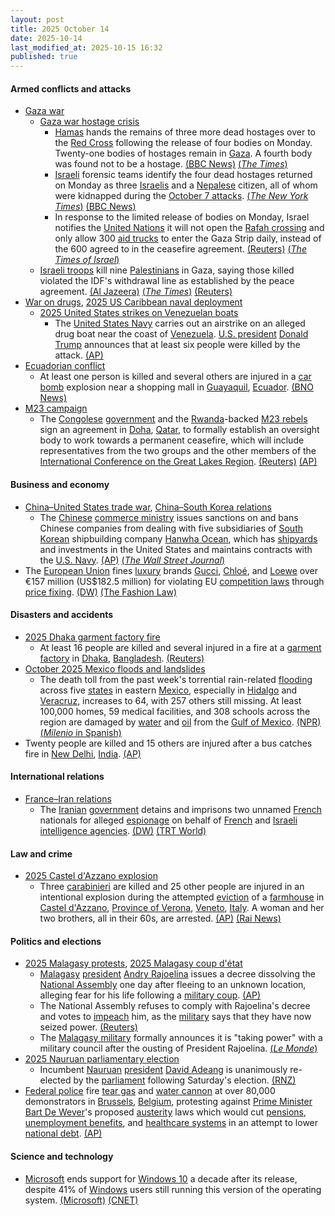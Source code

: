 ```yaml
---
layout: post
title: 2025 October 14
date: 2025-10-14
last_modified_at: 2025-10-15 16:32
published: true
---
```



#### Armed conflicts and attacks

* [Gaza war](https://en.wikipedia.org/wiki/Gaza_war "Gaza war")
  * [Gaza war hostage crisis](https://en.wikipedia.org/wiki/Gaza_war_hostage_crisis "Gaza war hostage crisis")
    * [Hamas](https://en.wikipedia.org/wiki/Hamas "Hamas") hands the remains of three more dead hostages over to the [Red Cross](https://en.wikipedia.org/wiki/Red_Cross "Red Cross") following the release of four bodies on Monday. Twenty-one bodies of hostages remain in [Gaza](https://en.wikipedia.org/wiki/Gaza_Strip "Gaza Strip"). A fourth body was found not to be a hostage. [(BBC News)](https://www.bbc.com/news/live/cx2r2z0gyp7t) [(*The Times*)](https://www.thetimes.com/world/middle-east/article/gaza-ceasefire-live-hamas-hostages-israel-latest-news-9drvr9pcm)
    * [Israeli](https://en.wikipedia.org/wiki/Israel "Israel") forensic teams identify the four dead hostages returned on Monday as three [Israelis](https://en.wikipedia.org/wiki/Israelis "Israelis") and a [Nepalese](https://en.wikipedia.org/wiki/Nepal "Nepal") citizen, all of whom were kidnapped during the [October 7 attacks](https://en.wikipedia.org/wiki/October_7_attacks "October 7 attacks"). [(*The New York Times*)](https://www.nytimes.com/2025/10/14/world/middleeast/israeli-hostages-bodies-hamas.html) [(BBC News)](https://www.bbc.com/news/articles/cx27ye11ey2o)
    * In response to the limited release of bodies on Monday, Israel notifies the [United Nations](https://en.wikipedia.org/wiki/United_Nations "United Nations") it will not open the [Rafah crossing](https://en.wikipedia.org/wiki/Rafah_Border_Crossing "Rafah Border Crossing") and only allow 300 [aid trucks](https://en.wikipedia.org/wiki/Gaza_Strip_famine "Gaza Strip famine") to enter the Gaza Strip daily, instead of the 600 agreed to in the ceasefire agreement. [(Reuters)](https://www.reuters.com/world/middle-east/hamas-fighters-tighten-grip-gaza-clouding-future-ceasefire-2025-10-14/) [(*The Times of Israel*)](https://www.timesofisrael.com/liveblog_entry/israel-tells-un-it-will-only-allow-half-of-agreed-number-of-aid-trucks-into-gaza-after-hamas-ceasefire-violation/)
  * [Israeli troops](https://en.wikipedia.org/wiki/Israel_Defense_Forces "Israel Defense Forces") kill nine [Palestinians](https://en.wikipedia.org/wiki/Palestinians "Palestinians") in Gaza, saying those killed violated the IDF's withdrawal line as established by the peace agreement. [(Al Jazeera)](https://www.aljazeera.com/news/liveblog/2025/10/14/live-trump-signs-gaza-ceasefire-deal-with-leaders-of-qatar-egypt-turkiye) [(*The Times*)](https://www.thetimes.com/world/middle-east/article/gaza-latest-news-hostages-peace-trump-ceasefire-netanyahu-h2cds53gv) [(Reuters)](https://www.reuters.com/world/middle-east/hamas-fighters-tighten-grip-gaza-clouding-future-ceasefire-2025-10-14/)
* [War on drugs](https://en.wikipedia.org/wiki/War_on_drugs "War on drugs"), [2025 US Caribbean naval deployment](https://en.wikipedia.org/wiki/2025_US_Caribbean_naval_deployment "2025 US Caribbean naval deployment")
  * [2025 United States strikes on Venezuelan boats](https://en.wikipedia.org/wiki/2025_United_States_strikes_on_Venezuelan_boats "2025 United States strikes on Venezuelan boats")
    * The [United States Navy](https://en.wikipedia.org/wiki/United_States_Navy "United States Navy") carries out an airstrike on an alleged drug boat near the coast of [Venezuela](https://en.wikipedia.org/wiki/Venezuela "Venezuela"). [U.S. president](https://en.wikipedia.org/wiki/President_of_the_United_States "President of the United States") [Donald Trump](https://en.wikipedia.org/wiki/Donald_Trump "Donald Trump") announces that at least six people were killed by the attack. [(AP)](https://apnews.com/article/trump-cartels-drugs-venezuela-boat-strike-af1a784864268707a76755a98615563e)
* [Ecuadorian conflict](https://en.wikipedia.org/wiki/Ecuadorian_conflict_%282024%E2%80%93present%29 "Ecuadorian conflict (2024–present)")
  * At least one person is killed and several others are injured in a [car bomb](https://en.wikipedia.org/wiki/Car_bomb "Car bomb") explosion near a shopping mall in [Guayaquil](https://en.wikipedia.org/wiki/Guayaquil "Guayaquil"), [Ecuador](https://en.wikipedia.org/wiki/Ecuador "Ecuador"). [(BNO News)](https://bnonews.com/index.php/2025/10/car-bomb-explodes-near-shopping-mall-in-ecuadors-largest-city/)
* [M23 campaign](https://en.wikipedia.org/wiki/M23_campaign_%282022%E2%80%93present%29 "M23 campaign (2022–present)")
  * The [Congolese](https://en.wikipedia.org/wiki/Democratic_Republic_of_the_Congo "Democratic Republic of the Congo") [government](https://en.wikipedia.org/wiki/Government_of_the_Democratic_Republic_of_the_Congo "Government of the Democratic Republic of the Congo") and the [Rwanda](https://en.wikipedia.org/wiki/Rwanda "Rwanda")-backed [M23 rebels](https://en.wikipedia.org/wiki/March_23_Movement "March 23 Movement") sign an agreement in [Doha](https://en.wikipedia.org/wiki/Doha "Doha"), [Qatar](https://en.wikipedia.org/wiki/Qatar "Qatar"), to formally establish an oversight body to work towards a permanent ceasefire, which will include representatives from the two groups and the other members of the [International Conference on the Great Lakes Region](https://en.wikipedia.org/wiki/International_Conference_on_the_Great_Lakes_Region "International Conference on the Great Lakes Region"). [(Reuters)](https://www.reuters.com/world/africa/congo-m23-sign-deal-doha-ceasefire-monitoring-sources-say-2025-10-14/) [(AP)](https://apnews.com/article/congo-m23-rwanda-ceasefire-fighting-6e31fee274c3ca2c3a79fdd76078d3e9)

#### Business and economy

* [China–United States trade war](https://en.wikipedia.org/wiki/China%E2%80%93United_States_trade_war "China–United States trade war"), [China–South Korea relations](https://en.wikipedia.org/wiki/China%E2%80%93South_Korea_relations "China–South Korea relations")
  * The [Chinese](https://en.wikipedia.org/wiki/China "China") [commerce ministry](https://en.wikipedia.org/wiki/Ministry_of_Commerce_%28China%29 "Ministry of Commerce (China)") issues sanctions on and bans Chinese companies from dealing with five subsidiaries of [South Korean](https://en.wikipedia.org/wiki/South_Korea "South Korea") shipbuilding company [Hanwha Ocean](https://en.wikipedia.org/wiki/Hanwha_Ocean "Hanwha Ocean"), which has [shipyards](https://en.wikipedia.org/wiki/Shipyard "Shipyard") and investments in the United States and maintains contracts with the [U.S. Navy](https://en.wikipedia.org/wiki/U.S._Navy "U.S. Navy"). [(AP)](https://apnews.com/article/china-us-hanwha-shipbuilding-korea-trade-cb72348bb00cb95801c2d6b5a47702fa) [(*The Wall Street Journal*)](https://www.wsj.com/business/china-adds-hanwha-oceans-units-to-sanctions-list-d99b1757?gaa_at=eafs&gaa_n=ASWzDAhLAanPSuBDcOGNf5PG3T7KG0E8XPs0slqdGShQKDZzGPE5Tx1oLflY&gaa_ts=68eeb80c&gaa_sig=R0EUpfrgbh-lfvfsAjxIn_VxSn3hjfdvxcnrc5e2Kg526u_9CKqkW_5xBIhLSj7-Z4vrjQ_zWgeY4q7JkGxtqA%3D%3D)
* The [European Union](https://en.wikipedia.org/wiki/European_Union "European Union") fines [luxury](https://en.wikipedia.org/wiki/Luxury_goods "Luxury goods") brands [Gucci](https://en.wikipedia.org/wiki/Gucci "Gucci"), [Chloé](https://en.wikipedia.org/wiki/Chlo%C3%A9 "Chloé"), and [Loewe](https://en.wikipedia.org/wiki/Loewe_%28fashion_brand%29 "Loewe (fashion brand)") over €157 million (US$182.5 million) for violating EU [competition laws](https://en.wikipedia.org/wiki/European_Union_competition_law "European Union competition law") through [price fixing](https://en.wikipedia.org/wiki/Price_fixing "Price fixing"). [(DW)](https://www.dw.com/en/eu-fines-gucci-chloe-loewe-for-price-fixing/a-74350522) [(The Fashion Law)](https://www.thefashionlaw.com/eu-slaps-luxury-giants-with-e157m-in-fines-over-illegal-price-controls/)

#### Disasters and accidents

* [2025 Dhaka garment factory fire](https://en.wikipedia.org/wiki/2025_Dhaka_garment_factory_fire "2025 Dhaka garment factory fire")
  * At least 16 people are killed and several injured in a fire at a [garment factory](https://en.wikipedia.org/wiki/Textile_manufacturing "Textile manufacturing") in [Dhaka](https://en.wikipedia.org/wiki/Dhaka "Dhaka"), [Bangladesh](https://en.wikipedia.org/wiki/Bangladesh "Bangladesh"). [(Reuters)](https://www.reuters.com/world/asia-pacific/bangladesh-garment-factory-fire-kills-nine-with-toll-likely-rise-official-says-2025-10-14/)
* [October 2025 Mexico floods and landslides](https://en.wikipedia.org/wiki/October_2025_Mexico_floods_and_landslides "October 2025 Mexico floods and landslides")
  * The death toll from the past week's torrential rain-related [flooding](https://en.wikipedia.org/wiki/Flood "Flood") across five [states](https://en.wikipedia.org/wiki/States_of_Mexico "States of Mexico") in eastern [Mexico](https://en.wikipedia.org/wiki/Mexico "Mexico"), especially in [Hidalgo](https://en.wikipedia.org/wiki/Hidalgo_%28state%29 "Hidalgo (state)") and [Veracruz](https://en.wikipedia.org/wiki/Veracruz "Veracruz"), increases to 64, with 257 others still missing. At least 100,000 homes, 59 medical facilities, and 308 schools across the region are damaged by [water](https://en.wikipedia.org/wiki/Water_damage "Water damage") and [oil](https://en.wikipedia.org/wiki/Oil_spill "Oil spill") from the [Gulf of Mexico](https://en.wikipedia.org/wiki/Gulf_of_Mexico "Gulf of Mexico"). [(NPR)](https://www.npr.org/2025/10/14/g-s1-93322/death-toll-torrential-rains-mexico) [(*Milenio* in Spanish)](https://www.milenio.com/estados/veracruz-que-pasa-en-poza-rica-otras-zonas-lluvias-e-indundaciones)
* Twenty people are killed and 15 others are injured after a bus catches fire in [New Delhi](https://en.wikipedia.org/wiki/New_Delhi "New Delhi"), [India](https://en.wikipedia.org/wiki/India "India"). [(AP)](https://apnews.com/article/india-bus-fire-jaisalmer-919667c2c7c7cb84397f9ecfafb05a67)

#### International relations

* [France–Iran relations](https://en.wikipedia.org/wiki/France%E2%80%93Iran_relations "France–Iran relations")
  * The [Iranian](https://en.wikipedia.org/wiki/Iran "Iran") [government](https://en.wikipedia.org/wiki/Government_of_Iran "Government of Iran") detains and imprisons two unnamed [French](https://en.wikipedia.org/wiki/France "France") nationals for alleged [espionage](https://en.wikipedia.org/wiki/Espionage "Espionage") on behalf of [French](https://en.wikipedia.org/wiki/List_of_intelligence_agencies_of_France "List of intelligence agencies of France") and [Israeli intelligence agencies](https://en.wikipedia.org/wiki/Israeli_intelligence_community "Israeli intelligence community"). [(DW)](https://www.dw.com/en/iran-jails-2-french-citizens-on-spying-charges/a-74351918) [(TRT World)](https://www.trtworld.com/article/5ac74e14e7b8)

#### Law and crime

* [2025 Castel d'Azzano explosion](https://en.wikipedia.org/wiki/2025_Castel_d%27Azzano_explosion "2025 Castel d'Azzano explosion")
  * Three [carabinieri](https://en.wikipedia.org/wiki/Carabinieri "Carabinieri") are killed and 25 other people are injured in an intentional explosion during the attempted [eviction](https://en.wikipedia.org/wiki/Eviction "Eviction") of a [farmhouse](https://en.wikipedia.org/wiki/Farmhouse "Farmhouse") in [Castel d'Azzano](https://en.wikipedia.org/wiki/Castel_d%27Azzano "Castel d'Azzano"), [Province of Verona](https://en.wikipedia.org/wiki/Province_of_Verona "Province of Verona"), [Veneto](https://en.wikipedia.org/wiki/Veneto "Veneto"), [Italy](https://en.wikipedia.org/wiki/Italy "Italy"). A woman and her two brothers, all in their 60s, are arrested. [(AP)](https://apnews.com/article/italy-carabinieri-killed-verona-e648aaa872105ec2b8ecd986e80163c0) [(Rai News)](https://www.rainews.it/maratona/2025/10/esplosione-in-un-casolare-a-castel-dazzano-durante-uno-sgombero-morti-3-carabinieri-217e469e-859f-46fb-9b70-6780755a1013.html)

#### Politics and elections

* [2025 Malagasy protests](https://en.wikipedia.org/wiki/2025_Malagasy_protests "2025 Malagasy protests"), [2025 Malagasy coup d'état](https://en.wikipedia.org/wiki/2025_Malagasy_coup_d%27%C3%A9tat "2025 Malagasy coup d'état")
  * [Malagasy](https://en.wikipedia.org/wiki/Madagascar "Madagascar") [president](https://en.wikipedia.org/wiki/List_of_presidents_of_Madagascar "List of presidents of Madagascar") [Andry Rajoelina](https://en.wikipedia.org/wiki/Andry_Rajoelina "Andry Rajoelina") issues a decree dissolving the [National Assembly](https://en.wikipedia.org/wiki/National_Assembly_%28Madagascar%29 "National Assembly (Madagascar)") one day after fleeing to an unknown location, alleging fear for his life following a [military coup](https://en.wikipedia.org/wiki/2025_Malagasy_coup_d%27%C3%A9tat "2025 Malagasy coup d'état"). [(AP)](https://apnews.com/article/madagascar-protests-rajoelina-ab1e1eb1aca45fe7e80e81314ebdb0c6)
  * The National Assembly refuses to comply with Rajoelina's decree and votes to [impeach](https://en.wikipedia.org/wiki/Impeachment "Impeachment") him, as the [military](https://en.wikipedia.org/wiki/Madagascar_Armed_Forces "Madagascar Armed Forces") says that they have now seized power. [(Reuters)](https://www.reuters.com/world/asia-pacific/madagascars-president-dissolves-national-assembly-escalating-crisis-2025-10-14/)
  * The [Malagasy military](https://en.wikipedia.org/wiki/Madagascar_Armed_Forces "Madagascar Armed Forces") formally announces it is "taking power" with a military council after the ousting of President Rajoelina. [(*Le Monde*)](https://www.lemonde.fr/afrique/article/2025/10/14/madagascar-des-militaires-disent-prendre-le-pouvoir-apres-la-destitution-du-president-andry-rajoelina_6646603_3212.html)
* [2025 Nauruan parliamentary election](https://en.wikipedia.org/wiki/2025_Nauruan_parliamentary_election "2025 Nauruan parliamentary election")
  * Incumbent [Nauruan](https://en.wikipedia.org/wiki/Nauru "Nauru") [president](https://en.wikipedia.org/wiki/President_of_Nauru "President of Nauru") [David Adeang](https://en.wikipedia.org/wiki/David_Adeang "David Adeang") is unanimously re-elected by the [parliament](https://en.wikipedia.org/wiki/Parliament_of_Nauru "Parliament of Nauru") following Saturday's election. [(RNZ)](https://www.rnz.co.nz/international/pacific-news/575881/nauru-s-david-adeang-re-elected-as-president-unopposed)
* [Federal police](https://en.wikipedia.org/wiki/Federal_Police_%28Belgium%29 "Federal Police (Belgium)") fire [tear gas](https://en.wikipedia.org/wiki/Tear_gas "Tear gas") and [water cannon](https://en.wikipedia.org/wiki/Water_cannon "Water cannon") at over 80,000 demonstrators in [Brussels](https://en.wikipedia.org/wiki/Brussels "Brussels"), [Belgium](https://en.wikipedia.org/wiki/Belgium "Belgium"), protesting against [Prime Minister](https://en.wikipedia.org/wiki/Prime_Minister_of_Belgium "Prime Minister of Belgium") [Bart De Wever](https://en.wikipedia.org/wiki/Bart_De_Wever "Bart De Wever")'s proposed [austerity](https://en.wikipedia.org/wiki/Austerity "Austerity") laws which would cut [pensions](https://en.wikipedia.org/wiki/Pension "Pension"), [unemployment benefits](https://en.wikipedia.org/wiki/Unemployment_benefit "Unemployment benefit"), and [healthcare systems](https://en.wikipedia.org/wiki/Healthcare_system "Healthcare system") in an attempt to lower [national debt](https://en.wikipedia.org/wiki/National_debt "National debt"). [(AP)](https://apnews.com/article/belgium-protest-strike-brussels-austerity-measures-3cf5d7f65db2fd25793935432e239e31)

#### Science and technology

* [Microsoft](https://en.wikipedia.org/wiki/Microsoft "Microsoft") ends support for [Windows 10](https://en.wikipedia.org/wiki/Windows_10 "Windows 10") a decade after its release, despite 41% of [Windows](https://en.wikipedia.org/wiki/Microsoft_Windows "Microsoft Windows") users still running this version of the operating system. [(Microsoft)](https://support.microsoft.com/en-us/windows/windows-10-support-ends-on-october-14-2025-2ca8b313-1946-43d3-b55c-2b95b107f281) [(CNET)](https://www.cnet.com/tech/services-and-software/microsoft-ends-support-for-windows-10-tuesday-heres-what-you-need-to-know/)
